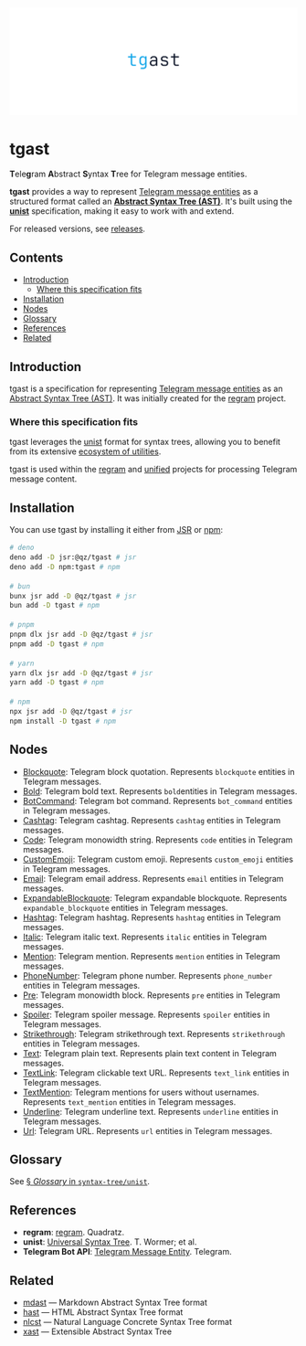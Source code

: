 ![tgast banner](https://raw.githubusercontent.com/quadratz/tgast/refs/heads/main/images/tgast.svg)

# tgast

**T**ele**g**ram **A**bstract **S**yntax **T**ree for Telegram message entities.

**tgast** provides a way to represent
[Telegram message entities][telegram-message-entity] as a structured format
called an **[Abstract Syntax Tree (AST)][abstract-syntax-tree]**. It's built
using the **[unist][github-unist]** specification, making it easy to work with
and extend.

For released versions, see [releases][github-tgast-releases].

## Contents

- [Introduction](#introduction)
  - [Where this specification fits](#where-this-specification-fits)
- [Installation](#installation)
- [Nodes](#nodes)
- [Glossary](#glossary)
- [References](#references)
- [Related](#related)

## Introduction

tgast is a specification for representing
[Telegram message entities][telegram-message-entity] as an
[Abstract Syntax Tree (AST)][abstract-syntax-tree]. It was initially created for
the [regram][github-regram] project.

### Where this specification fits

tgast leverages the [unist][github-unist] format for syntax trees, allowing you
to benefit from its extensive [ecosystem of utilities][github-unist-utilities].

tgast is used within the [regram][github-regram] and [unified][unified] projects
for processing Telegram message content.

## Installation

You can use tgast by installing it either from [JSR][jsr-tgast] or
[npm][npm-tgast]:

```sh
# deno
deno add -D jsr:@qz/tgast # jsr
deno add -D npm:tgast # npm

# bun
bunx jsr add -D @qz/tgast # jsr
bun add -D tgast # npm

# pnpm
pnpm dlx jsr add -D @qz/tgast # jsr
pnpm add -D tgast # npm

# yarn
yarn dlx jsr add -D @qz/tgast # jsr
yarn add -D tgast # npm

# npm
npx jsr add -D @qz/tgast # jsr
npm install -D tgast # npm
```

## Nodes

- [Blockquote][blockquote-type]: Telegram block quotation. Represents
  `blockquote` entities in Telegram messages.
- [Bold][bold-type]: Telegram bold text. Represents `bold`entities in Telegram
  messages.
- [BotCommand][bot-command-type]: Telegram bot command. Represents `bot_command`
  entities in Telegram messages.
- [Cashtag][cashtag-type]: Telegram cashtag. Represents `cashtag` entities in
  Telegram messages.
- [Code][code-type]: Telegram monowidth string. Represents `code` entities in
  Telegram messages.
- [CustomEmoji][custom-emoji-type]: Telegram custom emoji. Represents
  `custom_emoji` entities in Telegram messages.
- [Email][email-type]: Telegram email address. Represents `email` entities in
  Telegram messages.
- [ExpandableBlockquote][expandable-blockquote-type]: Telegram expandable
  blockquote. Represents `expandable_blockquote` entities in Telegram messages.
- [Hashtag][hashtag-type]: Telegram hashtag. Represents `hashtag` entities in
  Telegram messages.
- [Italic][italic-type]: Telegram italic text. Represents `italic` entities in
  Telegram messages.
- [Mention][mention-type]: Telegram mention. Represents `mention` entities in
  Telegram messages.
- [PhoneNumber][phone-number-type]: Telegram phone number. Represents
  `phone_number` entities in Telegram messages.
- [Pre][pre-type]: Telegram monowidth block. Represents `pre` entities in
  Telegram messages.
- [Spoiler][spoiler-type]: Telegram spoiler message. Represents `spoiler`
  entities in Telegram messages.
- [Strikethrough][strikethrough-type]: Telegram strikethrough text. Represents
  `strikethrough` entities in Telegram messages.
- [Text][text-type]: Telegram plain text. Represents plain text content in
  Telegram messages.
- [TextLink][text-link-type]: Telegram clickable text URL. Represents
  `text_link` entities in Telegram messages.
- [TextMention][text-mention-type]: Telegram mentions for users without
  usernames. Represents `text_mention` entities in Telegram messages.
- [Underline][underline-type]: Telegram underline text. Represents `underline`
  entities in Telegram messages.
- [Url][url-type]: Telegram URL. Represents `url` entities in Telegram messages.

## Glossary

See [§ _Glossary_ in `syntax-tree/unist`][github-unist-glossary].

## References

- **regram**: [regram][github-regram]. Quadratz.
- **unist**: [Universal Syntax Tree][github-unist]. T. Wormer; et al.
- **Telegram Bot API**:
  [Telegram Message Entity](https://core.telegram.org/bots/api#messageentity).
  Telegram.

## Related

- [mdast](https://github.com/syntax-tree/mdast) — Markdown Abstract Syntax Tree
  format
- [hast](https://github.com/syntax-tree/hast) — HTML Abstract Syntax Tree format
- [nlcst](https://github.com/syntax-tree/nlcst) — Natural Language Concrete
  Syntax Tree format
- [xast](https://github.com/syntax-tree/xast) — Extensible Abstract Syntax Tree

[abstract-syntax-tree]: https://unifiedjs.com/learn/guide/introduction-to-syntax-trees/
[github-regram]: https://github.com/quadratz/regram
[github-tgast-releases]: https://github.com/quadratz/tgast/releases
[github-unist]: https://github.com/syntax-tree/unist
[github-unist-glossary]: https://github.com/syntax-tree/unist#glossary
[github-unist-utilities]: https://github.com/syntax-tree/unist#list-of-utilities
[telegram-message-entity]: https://core.telegram.org/bots/api#messageentity
[unified]: https://github.com/unifiedjs/unified
[blockquote-type]: https://github.com/quadratz/tgast/wiki/Node:-Blockquote
[bold-type]: https://github.com/quadratz/tgast/wiki/Node:-Bold
[bot-command-type]: https://github.com/quadratz/tgast/wiki/Node:-BotCommand
[cashtag-type]: https://github.com/quadratz/tgast/wiki/Node:-Cashtag
[code-type]: https://github.com/quadratz/tgast/wiki/Node:-Code
[custom-emoji-type]: https://github.com/quadratz/tgast/wiki/Node:-CustomEmoji
[email-type]: https://github.com/quadratz/tgast/wiki/Node:-Email
[expandable-blockquote-type]: https://github.com/quadratz/tgast/wiki/Node:-ExpandableBlockquote
[hashtag-type]: https://github.com/quadratz/tgast/wiki/Node:-Hashtag
[italic-type]: https://github.com/quadratz/tgast/wiki/Node:-Italic
[mention-type]: https://github.com/quadratz/tgast/wiki/Node:-Mention
[phone-number-type]: https://github.com/quadratz/tgast/wiki/Node:-PhoneNumber
[pre-type]: https://github.com/quadratz/tgast/wiki/Node:-Pre
[spoiler-type]: https://github.com/quadratz/tgast/wiki/Node:-Spoiler
[strikethrough-type]: https://github.com/quadratz/tgast/wiki/Node:-Strikethrough
[text-type]: https://github.com/quadratz/tgast/wiki/Node:-Text
[text-link-type]: https://github.com/quadratz/tgast/wiki/Node:-TextLink
[text-mention-type]: https://github.com/quadratz/tgast/wiki/Node:-TextMention
[underline-type]: https://github.com/quadratz/tgast/wiki/Node:-Underline
[url-type]: https://github.com/quadratz/tgast/wiki/Node:-Url
[jsr-tgast]: https://jsr.io/@qz/tgast
[npm-tgast]: https://npmjs.com/package/tgast
